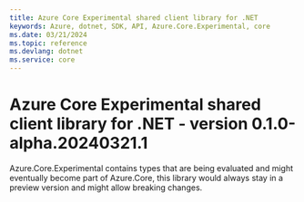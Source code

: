 ```yaml
---
title: Azure Core Experimental shared client library for .NET
keywords: Azure, dotnet, SDK, API, Azure.Core.Experimental, core
ms.date: 03/21/2024
ms.topic: reference
ms.devlang: dotnet
ms.service: core
---
```

# Azure Core Experimental shared client library for .NET - version 0.1.0-alpha.20240321.1 


Azure.Core.Experimental contains types that are being evaluated and might eventually become part of Azure.Core, this library would always stay in a preview version and might allow breaking changes.


